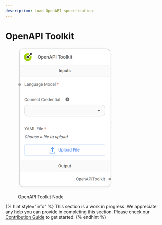 ```yaml
---
description: Load OpenAPI specification.
---
```


# OpenAPI Toolkit

<figure><img src="../../../.gitbook/assets/image (4) (1) (1) (1) (1) (1).png" alt="" width="306"><figcaption><p>OpenAPI Toolkit Node</p></figcaption></figure>

{% hint style="info" %}
This section is a work in progress. We appreciate any help you can provide in completing this section. Please check our [Contribution Guide](../../../contributing/) to get started.
{% endhint %}
